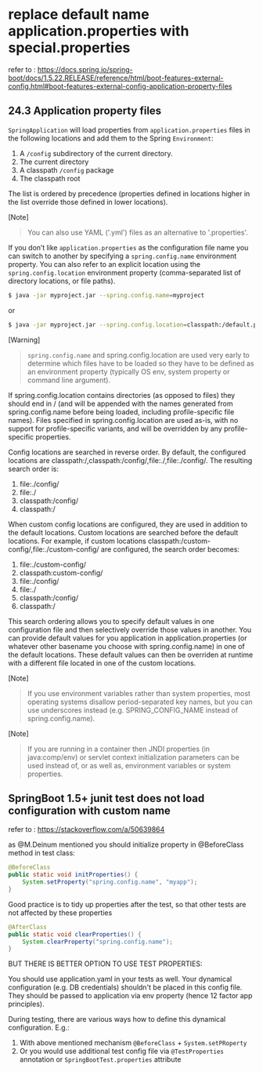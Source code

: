 # replace default name application.properties with special.properties 

refer to : https://docs.spring.io/spring-boot/docs/1.5.22.RELEASE/reference/html/boot-features-external-config.html#boot-features-external-config-application-property-files


## 24.3 Application property files

`SpringApplication` will load properties from `application.properties` files in the following locations and add them to the Spring `Environment`:

1. A `/config` subdirectory of the current directory.
2. The current directory
3. A classpath `/config` package
4. The classpath root

The list is ordered by precedence (properties defined in locations higher in the list override those defined in lower locations).

[Note]
> You can also use YAML ('.yml') files as an alternative to '.properties'.

If you don’t like `application.properties` as the configuration file name you can switch to another by specifying a `spring.config.name` environment property. You can also refer to an explicit location using the `spring.config.location` environment property (comma-separated list of directory locations, or file paths).

```bash
$ java -jar myproject.jar --spring.config.name=myproject
```
or
```bash
$ java -jar myproject.jar --spring.config.location=classpath:/default.properties,classpath:/override.properties
```

[Warning]
> `spring.config.name` and spring.config.location are used very early to determine which files have to be loaded so they have to be defined as an environment property (typically OS env, system property or command line argument).

If spring.config.location contains directories (as opposed to files) they should end in / (and will be appended with the names generated from spring.config.name before being loaded, including profile-specific file names). Files specified in spring.config.location are used as-is, with no support for profile-specific variants, and will be overridden by any profile-specific properties.

Config locations are searched in reverse order. By default, the configured locations are classpath:/,classpath:/config/,file:./,file:./config/. The resulting search order is:

1. file:./config/
2. file:./
3. classpath:/config/
4. classpath:/

When custom config locations are configured, they are used in addition to the default locations. Custom locations are searched before the default locations. For example, if custom locations classpath:/custom-config/,file:./custom-config/ are configured, the search order becomes:

1. file:./custom-config/
2. classpath:custom-config/
3. file:./config/
4. file:./
5. classpath:/config/
6. classpath:/

This search ordering allows you to specify default values in one configuration file and then selectively override those values in another. You can provide default values for you application in application.properties (or whatever other basename you choose with spring.config.name) in one of the default locations. These default values can then be overriden at runtime with a different file located in one of the custom locations.

[Note]
> If you use environment variables rather than system properties, most operating systems disallow period-separated key names, but you can use underscores instead (e.g. SPRING_CONFIG_NAME instead of spring.config.name).

[Note]
> If you are running in a container then JNDI properties (in java:comp/env) or servlet context initialization parameters can be used instead of, or as well as, environment variables or system properties.


## SpringBoot 1.5+ junit test does not load configuration with custom name

refer to : https://stackoverflow.com/a/50639864 

as @M.Deinum mentioned you should initialize property in @BeforeClass method in test class:

```java
@BeforeClass
public static void initProperties() {
    System.setProperty("spring.config.name", "myapp");
}
```

Good practice is to tidy up properties after the test, so that other tests are not affected by these properties

```java
@AfterClass
public static void clearProperties() {
    System.clearProperty("spring.config.name");
}
```
BUT THERE IS BETTER OPTION TO USE TEST PROPERTIES:

You should use application.yaml in your tests as well. Your dynamical configuration (e.g. DB credentials) shouldn't be placed in this config file. They should be passed to application via env property (hence 12 factor app principles).

During testing, there are various ways how to define this dynamical configuration. E.g.:

1. With above mentioned mechanism `@BeforeClass` + `System.setPRoperty` 
2. Or you would use additional test config file via `@TestProperties` annotation or `SpringBootTest.properties` attribute